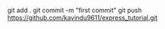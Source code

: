 git add .
git commit -m "first commit"
git push https://github.com/kavindu9611/express_tutorial.git
